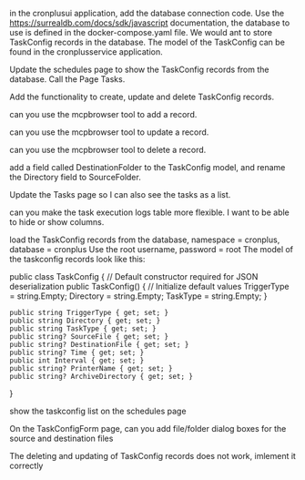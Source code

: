 in the cronplusui application, add the database connection code. Use the https://surrealdb.com/docs/sdk/javascript documentation, the database to use is defined in the docker-compose.yaml file.
We would ant to store TaskConfig records in the database. The model of the TaskConfig can be found in the cronplusservice application.

Update the schedules page to show the TaskConfig records from the database. Call the Page Tasks.

Add the functionality to create, update and delete TaskConfig records.

can you use the mcpbrowser tool to add a record.

can you use the mcpbrowser tool to update a record.

can you use the mcpbrowser tool to delete a record.

add a field called DestinationFolder to the TaskConfig model, and rename the Directory field to SourceFolder.

Update the Tasks page so I can also see the tasks as a list.

can you make the task execution logs table more flexible. I want to be able to hide or show columns.

load the TaskConfig records from the database, namespace = cronplus, database = cronplus
Use the root username, password = root
The model of the taskconfig records look like this:

public class TaskConfig
{
// Default constructor required for JSON deserialization
public TaskConfig()
{
// Initialize default values
TriggerType = string.Empty;
Directory = string.Empty;
TaskType = string.Empty;
}

    public string TriggerType { get; set; }
    public string Directory { get; set; }
    public string TaskType { get; set; }
    public string? SourceFile { get; set; }
    public string? DestinationFile { get; set; }
    public string? Time { get; set; }
    public int Interval { get; set; }
    public string? PrinterName { get; set; }
    public string? ArchiveDirectory { get; set; }

}

show the taskconfig list on the schedules page

On the TaskConfigForm page, can you add file/folder dialog boxes for the source and destination files

The deleting and updating of TaskConfig records does not work, imlement it correctly
